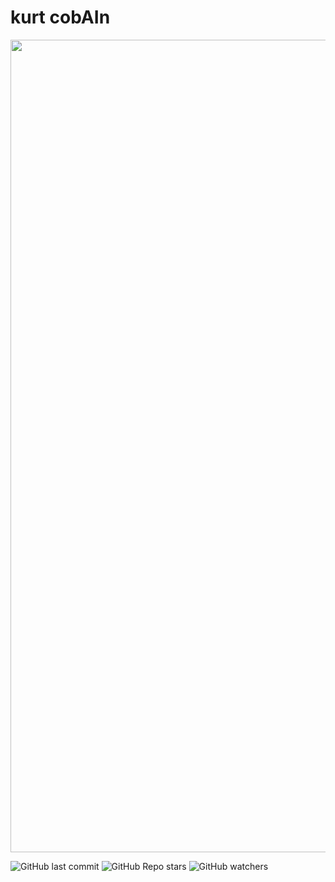 # kurt cobAIn

<p align="center">
<img src="https://github.com/aritzLizoain/kurt_cobAIn/Data/kurt.jpg" width="1300"/>
</p>

![GitHub last commit](https://img.shields.io/github/last-commit/aritzLizoain/kurt_cobAIn)
![GitHub Repo stars](https://img.shields.io/github/stars/aritzLizoain/kurt_cobAIn?style=social)
![GitHub watchers](https://img.shields.io/github/watchers/aritzLizoain/kurt_cobAIn?style=social)
